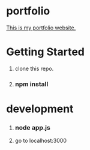 # portfolio
<a href="https://dishavig.netlify.app/">This is my portfolio website.</a>

# Getting Started
1) clone this repo.
2) ### npm install

# development
1) ### node app.js
2) go to localhost:3000
